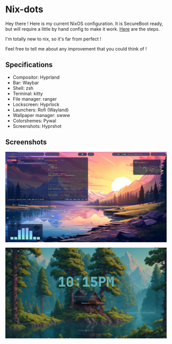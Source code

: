 # Nix-dots

Hey there !
Here is my current NixOS configuration.
It is SecureBoot ready, but will require a little by hand config to make it work. [Here](https://github.com/nix-community/lanzaboote/blob/master/docs/QUICK_START.md) are the steps.

I'm totally new to nix, so it's far from perfect !

Feel free to tell me about any improvement that you could think of !

## Specifications

- Compositor: Hyprland
- Bar: Waybar
- Shell: zsh
- Terminal: kitty
- File manager: ranger
- Lockscreen: Hyprlock
- Launchers: Rofi (Wayland)
- Wallpaper manager: swww
- Colorshemes: Pywal
- Screenshots: Hyprshot

## Screenshots

![Workflow](assets/Workflow.png)

![Hyprlock](assets/Hyprlock.png)